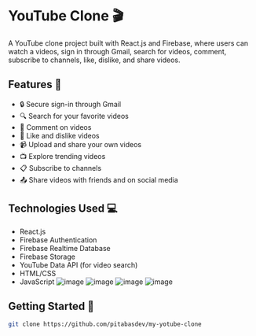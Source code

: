 # YouTube Clone 🎬

A YouTube clone project built with React.js and Firebase, where users can watch a videos, sign in through Gmail, search for videos, comment, subscribe to channels, like, dislike, and share videos.

## Features 🚀

- 🔒 Secure sign-in through Gmail
- 🔍 Search for your favorite videos
- 💬 Comment on videos
- 💖 Like and dislike videos
- 📹 Upload and share your own videos
- 📺 Explore trending videos
- 📋 Subscribe to channels
- 📤 Share videos with friends and on social media

## Technologies Used 💻

- React.js
- Firebase Authentication
- Firebase Realtime Database
- Firebase Storage
- YouTube Data API (for video search)
- HTML/CSS
- JavaScript
![image](https://github.com/pitabasdev/my-yotube-clone/assets/85897297/f44c283f-2534-4dac-ab50-4c46361b6364)
![image](https://github.com/pitabasdev/my-yotube-clone/assets/85897297/0d629a81-f0d1-4d7c-b7e2-549ac9a05505)
![image](https://github.com/pitabasdev/my-yotube-clone/assets/85897297/69712940-f384-40ca-bdf8-7ea9d31ccc68)
![image](https://github.com/pitabasdev/my-yotube-clone/assets/85897297/628e1566-1688-4620-b9c8-4a3f18daf14f)

## Getting Started 🏁

   ```bash
   git clone https://github.com/pitabasdev/my-yotube-clone
